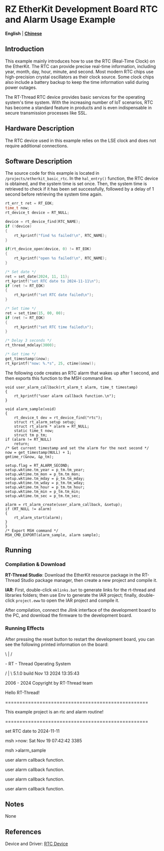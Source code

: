 # RZ EtherKit Development Board RTC and Alarm Usage Example

**English** | **[Chinese](./README_zh.md)**

## Introduction

This example mainly introduces how to use the RTC (Real-Time Clock) on the EtherKit. The RTC can provide precise real-time information, including year, month, day, hour, minute, and second. Most modern RTC chips use high-precision crystal oscillators as their clock source. Some clock chips also include a battery backup to keep the time information valid during power outages.

The RT-Thread RTC device provides basic services for the operating system's time system. With the increasing number of IoT scenarios, RTC has become a standard feature in products and is even indispensable in secure transmission processes like SSL.

## Hardware Description

The RTC device used in this example relies on the LSE clock and does not require additional connections.

## Software Description

The source code for this example is located in `/projects/etherkit_basic_rtc`. In the `hal_entry()` function, the RTC device is obtained, and the system time is set once. Then, the system time is retrieved to check if it has been set successfully, followed by a delay of 1 second before retrieving the system time again.

```c
rt_err_t ret = RT_EOK;
time_t now;
rt_device_t device = RT_NULL;

device = rt_device_find(RTC_NAME);
if (!device)
{
    rt_kprintf("find %s failed!\n", RTC_NAME);
}

if(rt_device_open(device, 0) != RT_EOK)
{
    rt_kprintf("open %s failed!\n", RTC_NAME);
}

/* Set date */
ret = set_date(2024, 11, 11);
rt_kprintf("set RTC date to 2024-11-11\n");
if (ret != RT_EOK)
{
    rt_kprintf("set RTC date failed\n");
}

/* Set time */
ret = set_time(15, 00, 00);
if (ret != RT_EOK)
{
    rt_kprintf("set RTC time failed\n");
}

/* Delay 3 seconds */
rt_thread_mdelay(3000);

/* Get time */
get_timestamp(&now);
rt_kprintf("now: %.*s", 25, ctime(&now));
```

The following code creates an RTC alarm that wakes up after 1 second, and then exports this function to the MSH command line.

    void user_alarm_callback(rt_alarm_t alarm, time_t timestamp)
    {
        rt_kprintf("user alarm callback function.\n");
    }
    
    void alarm_sample(void)
    {
        rt_device_t dev = rt_device_find("rtc");
        struct rt_alarm_setup setup;
        struct rt_alarm * alarm = RT_NULL;
        static time_t now;
        struct tm p_tm;
    if (alarm != RT_NULL)
        return;
    /* Get current timestamp and set the alarm for the next second */
    now = get_timestamp(NULL) + 1;
    gmtime_r(&now, &p_tm);
    
    setup.flag = RT_ALARM_SECOND;
    setup.wktime.tm_year = p_tm.tm_year;
    setup.wktime.tm_mon = p_tm.tm_mon;
    setup.wktime.tm_mday = p_tm.tm_mday;
    setup.wktime.tm_wday = p_tm.tm_wday;
    setup.wktime.tm_hour = p_tm.tm_hour;
    setup.wktime.tm_min = p_tm.tm_min;
    setup.wktime.tm_sec = p_tm.tm_sec;
    
    alarm = rt_alarm_create(user_alarm_callback, &setup);
    if (RT_NULL != alarm)
    {
        rt_alarm_start(alarm);
    }
    }
    /* Export MSH command */
    MSH_CMD_EXPORT(alarm_sample, alarm sample);

## Running

### Compilation & Download

**RT-Thread Studio**: Download the EtherKit resource package in the RT-Thread Studio package manager, then create a new project and compile it.

**IAR**: First, double-click `mklinks.bat` to generate links for the rt-thread and libraries folders; then use Env to generate the IAR project; finally, double-click `project.eww` to open the IAR project and compile it.

After compilation, connect the Jlink interface of the development board to the PC, and download the firmware to the development board.

### Running Effects

After pressing the reset button to restart the development board, you can see the following printed information on the board:

 \ | /

\- RT -   Thread Operating System

 / | \   5.1.0 build Nov 13 2024 13:35:43

 2006 - 2024 Copyright by RT-Thread team

 

Hello RT-Thread!

==================================================

This example project is an rtc and alarm routine!

==================================================

set RTC date to 2024-11-11

msh >now: Sat Nov 19 07:42:42 3385

msh >alarm_sample

user alarm callback function.

user alarm callback function.

user alarm callback function.

user alarm callback function.

## Notes

None

## References

Device and Driver: [RTC Device](#/rt-thread-version/rt-thread-standard/programming-manual/device/rtc/rtc)